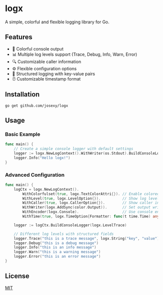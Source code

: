 # logx

A simple, colorful and flexible logging library for Go.

## Features

- 🎨 Colorful console output
- 📊 Multiple log levels support (Trace, Debug, Info, Warn, Error)
- 🔍 Customizable caller information
- ⚙️ Flexible configuration options
- 🎯 Structured logging with key-value pairs
- ⏰ Customizable timestamp format

## Installation

```shell
go get github.com/josexy/logx
```

## Usage

### Basic Example

```go
func main() {
	// Create a simple console logger with default settings
	logger := logx.NewLogContext().WithWriter(os.Stdout).BuildConsoleLogger(logx.LevelTrace)
	logger.Info("Hello logx!")
}
```

### Advanced Configuration

```go
func main() {
	logCtx = logx.NewLogContext().
		WithColorfulset(true, logx.TextColorAttri{}). // Enable colored output
		WithLevel(true, logx.LevelOption{}).          // Show log level
		WithCaller(true, logx.CallerOption{}).        // Show caller information
		WithWriter(logx.AddSync(color.Output)).       // Set output writer
		WithEncoder(logx.Console).                    // Use console encoder
		WithTime(true, logx.TimeOption{Formatter: func(t time.Time) any { return t.Format(time.DateTime) }}) 	// Customize time format

	logger := logCtx.BuildConsoleLogger(logx.LevelTrace)

	// Different log levels with structured fields
	logger.Trace("this is a trace message", logx.String("key", "value"), logx.Int("key", 2222))
	logger.Debug("this is a debug message")
	logger.Info("this is an info message")
	logger.Warn("this is a warning message")
	logger.Error("this is an error message")
}
```

## License

[MIT](LICENSE)